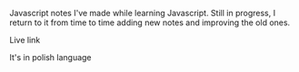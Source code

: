 Javascript notes I've made while learning Javascript. Still in progress, I return to it from time to time adding new notes and improving the old ones. <br>

Live link

It's in polish language
